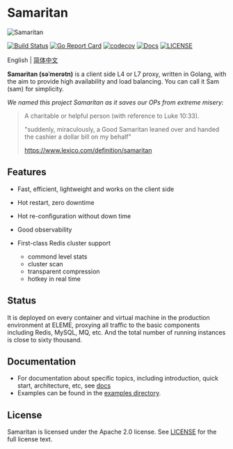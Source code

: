 # Samaritan

![Samaritan](docs/src/images/logo.png)

[![Build Status](https://travis-ci.org/samaritan-proxy/samaritan.svg?branch=master)](https://travis-ci.org/samaritan-proxy/samaritan)
[![Go Report Card](https://goreportcard.com/badge/github.com/samaritan-proxy/samaritan)](https://goreportcard.com/report/github.com/samaritan-proxy/samaritan)
[![codecov](https://codecov.io/gh/samaritan-proxy/samaritan/branch/master/graph/badge.svg)](https://codecov.io/gh/samaritan-proxy/samaritan)
[![Docs](https://img.shields.io/badge/docs-latest-green.svg)](https://samaritan-proxy.github.io/docs/)
[![LICENSE](https://img.shields.io/github/license/samaritan-proxy/samaritan.svg?style=flat-square)](https://github.com/samaritan-proxy/samaritan/blob/master/LICENSE)

English | [简体中文](./README-zh_CN.md)

**Samaritan (səˈmerətn)** is a client side L4 or L7 proxy, written in Golang, with the aim to provide high availability and load balancing. You can call it Sam (sam) for simplicity.

_We named this project Samaritan as it saves our OPs from extreme misery:_

> A charitable or helpful person (with reference to Luke 10:33).
>
> "suddenly, miraculously, a Good Samaritan leaned over and handed the cashier a dollar bill on my behalf"
>
> https://www.lexico.com/definition/samaritan

## Features

- Fast, efficient, lightweight and works on the client side

- Hot restart, zero downtime

- Hot re-configuration without down time

- Good observability

- First-class Redis cluster support

    - commond level stats
    - cluster scan
    - transparent compression
    - hotkey in real time

## Status

It is deployed on every container and virtual machine in the production environment at ELEME, proxying all traffic to the basic components including Redis, MySQL, MQ, etc.
And the total number of running instances is close to sixty thousand.

## Documentation

- For documentation about specific topics, including introduction, quick start, architecture, etc, see [docs](https://samaritan-proxy.github.io/docs/)
- Examples can be found in the [examples directory](examples/).

## License

Samaritan is licensed under the Apache 2.0 license. See [LICENSE](LICENSE) for the full license text.
